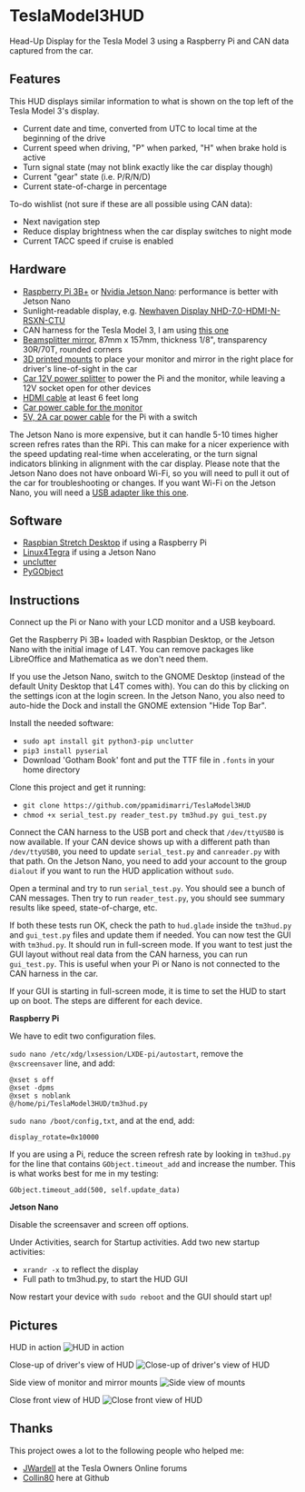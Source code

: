 # TeslaModel3HUD
Head-Up Display for the Tesla Model 3 using a Raspberry Pi and CAN data captured from the car.

## Features
This HUD displays similar information to what is shown on the top left of the Tesla Model 3's display. 

* Current date and time, converted from UTC to local time at the beginning of the drive
* Current speed when driving, "P" when parked, "H" when brake hold is active
* Turn signal state (may not blink exactly like the car display though)
* Current "gear" state (i.e. P/R/N/D)
* Current state-of-charge in percentage 

To-do wishlist (not sure if these are all possible using CAN data):
* Next navigation step
* Reduce display brightness when the car display switches to night mode
* Current TACC speed if cruise is enabled

## Hardware
* [Raspberry Pi 3B+](https://smile.amazon.com/gp/product/B07BDR5PDW/) or [Nvidia Jetson Nano](https://www.nvidia.com/en-us/autonomous-machines/embedded-systems/jetson-nano/): performance is better with Jetson Nano
* Sunlight-readable display, e.g. [Newhaven Display NHD-7.0-HDMI-N-RSXN-CTU](http://www.newhavendisplay.com/nhd70hdminrsxnctu-p-9552.html)
* CAN harness for the Tesla Model 3, I am using [this one](http://store.evtv.me/proddetail.php?prod=TeslaModel3CANKit)
* [Beamsplitter mirror](https://telepromptermirror.com/glass-teleprompter-mirror/), 87mm x 157mm, thickness 1/8", transparency 30R/70T, rounded corners
* [3D printed mounts](https://www.thingiverse.com/thing:3496105) to place your monitor and mirror in the right place for driver's line-of-sight in the car
* [Car 12V power splitter](https://smile.amazon.com/gp/product/B07CM7PJQB/) to power the Pi and the monitor, while leaving a 12V socket open for other devices
* [HDMI cable](https://smile.amazon.com/gp/product/B01JO9T43G/) at least 6 feet long
* [Car power cable for the monitor](https://smile.amazon.com/gp/product/B07BSFSW8N/)
* [5V, 2A car power cable](https://smile.amazon.com/gp/product/B075XMTQJC/) for the Pi with a switch

The Jetson Nano is more expensive, but it can handle 5-10 times higher screen refres rates than the RPi. This can make for a nicer experience with the speed updating real-time when accelerating, or the turn signal indicators blinking in alignment with the car display. Please note that the Jetson Nano does not have onboard Wi-Fi, so you will need to pull it out of the car for troubleshooting or changes. If you want Wi-Fi on the Jetson Nano, you will need a [USB adapter like this one](https://smile.amazon.com/gp/product/B003MTTJOY/). 

## Software
* [Raspbian Stretch Desktop](https://downloads.raspberrypi.org/raspbian_latest) if using a Raspberry Pi
* [Linux4Tegra](http://developer.nvidia.com/embedded/dlc/jetson-nano-dev-kit-sd-card-image) if using a Jetson Nano
* [unclutter](https://wiki.archlinux.org/index.php/unclutter)
* [PyGObject](https://pygobject.readthedocs.io/en/latest/index.html)

## Instructions

Connect up the Pi or Nano with your LCD monitor and a USB keyboard. 

Get the Raspberry Pi 3B+ loaded with Raspbian Desktop, or the Jetson Nano with the initial image of L4T. You can remove packages like LibreOffice and Mathematica as we don't need them.

If you use the Jetson Nano, switch to the GNOME Desktop (instead of the default Unity Desktop that L4T comes with). You can do this by clicking on the settings icon at the login screen. In the Jetson Nano, you also need to auto-hide the Dock and install the GNOME extension "Hide Top Bar". 

Install the needed software:
* `sudo apt install git python3-pip unclutter`
* `pip3 install pyserial`
* Download 'Gotham Book' font and put the TTF file in `.fonts` in your home directory

Clone this project and get it running:
* `git clone https://github.com/ppamidimarri/TeslaModel3HUD`
* `chmod +x serial_test.py reader_test.py tm3hud.py gui_test.py`

Connect the CAN harness to the USB port and check that `/dev/ttyUSB0` is now available. If your CAN device shows up with a different path than `/dev/ttyUSB0`, you need to update `serial_test.py` and `canreader.py` with that path. On the Jetson Nano, you need to add your account to the group `dialout` if you want to run the HUD application without `sudo`. 

Open a terminal and try to run `serial_test.py`. You should see a bunch of CAN messages. Then try to run `reader_test.py`, you should see summary results like speed, state-of-charge, etc. 

If both these tests run OK, check the path to `hud.glade` inside the `tm3hud.py` and `gui_test.py` files and update them if needed. You can now test the GUI with `tm3hud.py`. It should run in full-screen mode. If you want to test just the GUI layout without real data from the CAN harness, you can run `gui_test.py`. This is useful when your Pi or Nano is not connected to the CAN harness in the car. 

If your GUI is starting in full-screen mode, it is time to set the HUD to start up on boot. The steps are different for each device.

**Raspberry Pi**

We have to edit two configuration files.

`sudo nano /etc/xdg/lxsession/LXDE-pi/autostart`, remove the `@xscreensaver` line, and add:
```
@xset s off
@xset -dpms
@xset s noblank
@/home/pi/TeslaModel3HUD/tm3hud.py
```

`sudo nano /boot/config,txt`, and at the end, add:
```
display_rotate=0x10000
```

If you are using a Pi, reduce the screen refresh rate by looking in `tm3hud.py` for the line that contains `GObject.timeout_add` and increase the number. This is what works best for me in my testing:
```
GObject.timeout_add(500, self.update_data)
```

**Jetson Nano**

Disable the screensaver and screen off options. 

Under Activities, search for Startup activities. Add two new startup activities:
* `xrandr -x` to reflect the display
* Full path to tm3hud.py, to start the HUD GUI

Now restart your device with `sudo reboot` and the GUI should start up! 

## Pictures

HUD in action
![HUD in action](https://i.imgur.com/tpscMLz.jpg)

Close-up of driver's view of HUD
![Close-up of driver's view of HUD](https://i.imgur.com/9UdMikN.jpg)

Side view of monitor and mirror mounts
![Side view of mounts](https://thingiverse-production-new.s3.amazonaws.com/assets/ca/d1/42/7c/10/IMG_20190316_120601.jpg)

Close front view of HUD
![Close front view of HUD](https://thingiverse-production-new.s3.amazonaws.com/assets/f6/e7/c7/c6/02/IMG_20190316_121405.jpg)

## Thanks
This project owes a lot to the following people who helped me:
* [JWardell](https://teslaownersonline.com/members/jwardell.1513/) at the Tesla Owners Online forums
* [Collin80](https://github.com/collin80) here at Github
